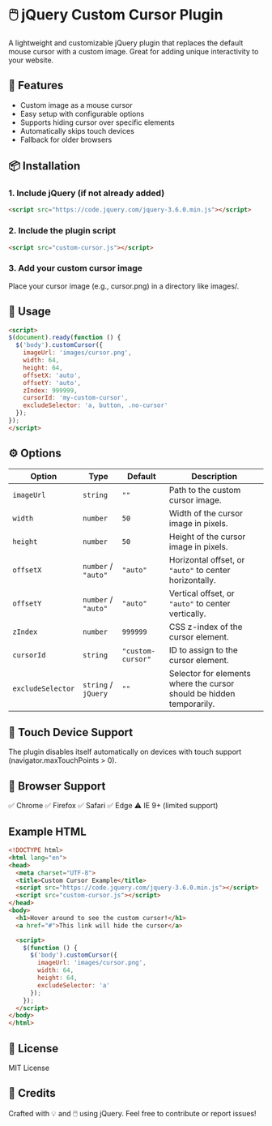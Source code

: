 # 🖱️ jQuery Custom Cursor Plugin

A lightweight and customizable jQuery plugin that replaces the default mouse cursor with a custom image. Great for adding unique interactivity to your website.

## 🚀 Features

- Custom image as a mouse cursor
- Easy setup with configurable options
- Supports hiding cursor over specific elements
- Automatically skips touch devices
- Fallback for older browsers

## 📦 Installation

### 1. Include jQuery (if not already added)

```html
<script src="https://code.jquery.com/jquery-3.6.0.min.js"></script>
```

### 2. Include the plugin script

```html
<script src="custom-cursor.js"></script>
```

### 3. Add your custom cursor image
Place your cursor image (e.g., cursor.png) in a directory like images/.

## 🧪 Usage

```html
<script>
$(document).ready(function () {
  $('body').customCursor({
    imageUrl: 'images/cursor.png',
    width: 64,
    height: 64,
    offsetX: 'auto',
    offsetY: 'auto',
    zIndex: 999999,
    cursorId: 'my-custom-cursor',
    excludeSelector: 'a, button, .no-cursor'
  });
});
</script>
```

## ⚙️ Options

| Option           | Type              | Default           | Description                                                                 |
|------------------|-------------------|-------------------|-----------------------------------------------------------------------------|
| `imageUrl`       | `string`          | `""`              | Path to the custom cursor image.                                            |
| `width`          | `number`          | `50`              | Width of the cursor image in pixels.                                       |
| `height`         | `number`          | `50`              | Height of the cursor image in pixels.                                      |
| `offsetX`        | `number` / `"auto"` | `"auto"`        | Horizontal offset, or `"auto"` to center horizontally.                      |
| `offsetY`        | `number` / `"auto"` | `"auto"`        | Vertical offset, or `"auto"` to center vertically.                          |
| `zIndex`         | `number`          | `999999`          | CSS z-index of the cursor element.                                          |
| `cursorId`       | `string`          | `"custom-cursor"` | ID to assign to the cursor element.                                         |
| `excludeSelector`| `string` / `jQuery`| `""`              | Selector for elements where the cursor should be hidden temporarily.        |


## 📵 Touch Device Support

The plugin disables itself automatically on devices with touch support (navigator.maxTouchPoints > 0).

## 🧠 Browser Support

✅ Chrome
✅ Firefox
✅ Safari
✅ Edge
⚠️ IE 9+ (limited support)

## Example HTML
```html
<!DOCTYPE html>
<html lang="en">
<head>
  <meta charset="UTF-8">
  <title>Custom Cursor Example</title>
  <script src="https://code.jquery.com/jquery-3.6.0.min.js"></script>
  <script src="custom-cursor.js"></script>
</head>
<body>
  <h1>Hover around to see the custom cursor!</h1>
  <a href="#">This link will hide the cursor</a>

  <script>
    $(function () {
      $('body').customCursor({
        imageUrl: 'images/cursor.png',
        width: 64,
        height: 64,
        excludeSelector: 'a'
      });
    });
  </script>
</body>
</html>
```
## 📝 License
MIT License

## 🙌 Credits

Crafted with 💡 and 🖱️ using jQuery.
Feel free to contribute or report issues!

